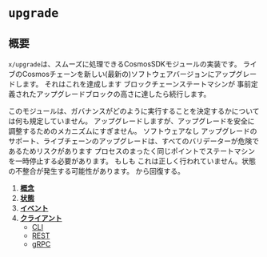# `upgrade`

## 概要

`x/upgrade`は、スムーズに処理できるCosmosSDKモジュールの実装です。
ライブのCosmosチェーンを新しい(最新の)ソフトウェアバージョンにアップグレードします。 それはこれを達成します
ブロックチェーンステートマシンが
事前定義されたアップグレードブロックの高さに達したら続行します。

このモジュールは、ガバナンスがどのように実行することを決定するかについては何も規定していません。
アップグレードしますが、アップグレードを安全に調整するためのメカニズムにすぎません。 ソフトウェアなし
アップグレードのサポート、ライブチェーンのアップグレードは、すべてのバリデーターが危険であるためリスクがあります
プロセスのまったく同じポイントでステートマシンを一時停止する必要があります。 もしも
これは正しく行われていません。状態の不整合が発生する可能性があります。
から回復する。

<!-- コンテンツ -->
1. **[概念](01_concepts.md)**
2. **[状態](02_state.md)**
3. **[イベント](03_events.md)**
4. **[クライアント](04_client.md)**
    - [CLI](04_client.md#cli)
    - [REST](04_client.md#rest)
    - [gRPC](04_client.md#grpc) 
